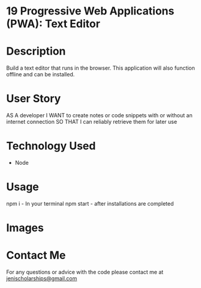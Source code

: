 # 19 Progressive Web Applications (PWA): Text Editor

# Description
Build a text editor that runs in the browser. This application will also function offline and can be installed. 

# User Story
AS A developer
I WANT to create notes or code snippets with or without an internet connection
SO THAT I can reliably retrieve them for later use

# Technology Used
* Node

# Usage
npm i - In your terminal 
npm start - after installations are completed

# Images


# Contact Me
For any questions or advice with the code please contact me at jenischolarships@gmail.com